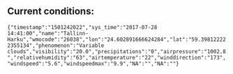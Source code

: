 ## Current conditions: 
 ``` {"timestamp":"1501242022","sys_time":"2017-07-28 14:41:00","name":"Tallinn-Harku","wmocode":"26038","lon":"24.602891666624284","lat":"59.398122222355134","phenomenon":"Variable clouds","visibility":"20.0","precipitations":"0","airpressure":"1002.8","relativehumidity":"63","airtemperature":"22","winddirection":"173","windspeed":"5.6","windspeedmax":"9.9","NA":"","NA":""} ```
